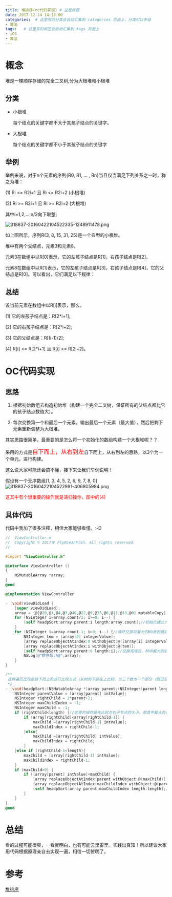 ```yaml
---
title: 堆排序(oc代码实现) # 这是标题
date: 2017-12-14 14:13:00
categories:  # 这里写的分类会自动汇集到 categories 页面上，分类可以多级
- 算法
tags:   # 这里写的标签会自动汇集到 tags 页面上
- iOS
- 算法
---
```

# 概念

堆是一棵顺序存储的完全二叉树,分为大根堆和小根堆
## 分类
* 小根堆

  每个结点的关键字都不大于其孩子结点的关键字。

* 大根堆

  每个结点的关键字都不小于其孩子结点的关键字

## 举例

举例来说，对于n个元素的序列{R0, R1, ... , Rn}当且仅当满足下列关系之一时，称之为堆：

(1) Ri <= R2i+1 且 Ri <= R2i+2 (小根堆)

(2) Ri >= R2i+1 且 Ri >= R2i+2 (大根堆)

其中i=1,2,…,n/2向下取整;

![318837-20160422104522335-1248911478.png](http://upload-images.jianshu.io/upload_images/6644906-d30bd835f0518910.png?imageMogr2/auto-orient/strip%7CimageView2/2/w/1240)

如上图所示，序列R{3, 8, 15, 31, 25}是一个典型的小根堆。

堆中有两个父结点，元素3和元素8。

元素3在数组中以R[0]表示，它的左孩子结点是R[1]，右孩子结点是R[2]。

元素8在数组中以R[1]表示，它的左孩子结点是R[3]，右孩子结点是R[4]，它的父结点是R[0]。可以看出，它们满足以下规律：
## 总结
设当前元素在数组中以R[i]表示，那么，

(1) 它的左孩子结点是：R[2*i+1];

(2) 它的右孩子结点是：R[2*i+2];

(3) 它的父结点是：R[(i-1)/2];

(4) R[i] <= R[2*i+1] 且 R[i] <= R[2i+2]。

# OC代码实现
## 思路
1. 根据初始数组去构造初始堆（构建一个完全二叉树，保证所有的父结点都比它的孩子结点数值大）。

2. 每次交换第一个和最后一个元素，输出最后一个元素（最大值），然后把剩下元素重新调整为大根堆。

其实思路很简单，最重要的是怎么将一个初始化的数组构建一个大根堆呢？？

采用的方式是<font color='red' size='4'>自下而上，从右到左</font>自下而上，从右到左的思路，以3个为一个单元，进行构建。

这么说大家可能还会搞不懂，接下来让我们举例说明！

假设有一个无序数组[1, 3, 4, 5, 2, 6, 9, 7, 8, 0]
![318837-20160422104522991-406805984.png](http://upload-images.jianshu.io/upload_images/6644906-d758db5fcfaaf778.png?imageMogr2/auto-orient/strip%7CimageView2/2/w/1240)

<font color='red'>这其中有个很重要的操作就是递归操作，图中的(4)</font>
## 具体代码
代码中我加了很多注释，相信大家能够看懂。:-D
```Objective-c
//  ViewController.m
//  Copyright © 2017年 FlyOceanFish. All rights reserved.
//

#import "ViewController.h"

@interface ViewController ()
{
    NSMutableArray *array;
}
@end

@implementation ViewController

- (void)viewDidLoad {
    [super viewDidLoad];
    array = [@[@20,@1,@4,@3,@40,@22,@9,@35,@6,@11,@18,@0] mutableCopy];
    for (NSInteger i=array.count/2; i>=0; i--) {
        [self headpSort:array parent:i length:array.count];//初始化建立大根堆
    }
    for (NSInteger i=array.count-1; i>0; i--) {//循环交换将最大的R0放到最后边
        NSInteger tem = [array[0] integerValue];
        [array replaceObjectAtIndex:0 withObject:@([array[i] integerValue])];
        [array replaceObjectAtIndex:i withObject:@(tem)];
        [self headpSort:array parent:0 length:i];//交换完成后，树中最大的自然排到了最后边，故只要对剩余的i个数重新调整为大根堆
        NSLog(@"排序后:%@",array);
    }
}

/**
 这种遍历比较是自下而上的进行比较方式（从树的下部往上比较，以三个数为一个部分（假设左右子节点都有））
 */
- (void)headpSort:(NSMutableArray *)array parent:(NSInteger)parent length:(NSInteger)length{
    NSInteger parentValue = [array[parent] intValue];
    NSInteger rightChild = 2*parent+2;
    NSInteger maxChildIndex = -1;
    NSInteger maxChild = -1;
    if (rightChild<length) {//这里的操作是先比较左右子节点的大小，那其中最大的再去跟父节点比较
        if (array[rightChild]<array[rightChild-1]) {
            maxChild =[array[rightChild-1] intValue];
            maxChildIndex = rightChild-1;
        }else{
            maxChild =[array[rightChild] intValue];
            maxChildIndex = rightChild;
        }
    }else if (rightChild-1<length){
        maxChild = [array[rightChild-1] intValue];
        maxChildIndex = rightChild-1;
    }
    if (maxChild>0) {
        if ([array[parent] intValue]<maxChild) {
            [array replaceObjectAtIndex:parent withObject:@(maxChild)];
            [array replaceObjectAtIndex:maxChildIndex withObject:@(parentValue)];
            [self headpSort:array parent:maxChildIndex length:length];//如果子节点是其他子节点的父节点的话，有可能比其子节点小，故需要递归
        }
    }
}
@end

```
# 总结
看的过程可能很爽，一看就明白，也有可能云里雾里。实践出真知！所以建议大家用代码根据原理亲自去实现一遍，相信一切皆明了。
# 参考
[堆排序](http://www.cnblogs.com/jingmoxukong/p/4303826.html)
